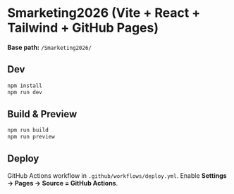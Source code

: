 # Smarketing2026 (Vite + React + Tailwind + GitHub Pages)

**Base path:** `/Smarketing2026/`

## Dev
```bash
npm install
npm run dev
```

## Build & Preview
```bash
npm run build
npm run preview
```

## Deploy
GitHub Actions workflow in `.github/workflows/deploy.yml`. Enable **Settings → Pages → Source = GitHub Actions**.
